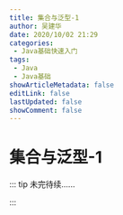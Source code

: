 ```yaml
---
title: 集合与泛型-1
author: 吴建华
date: 2020/10/02 21:29
categories:
 - Java基础快速入门
tags:
 - Java
 - Java基础
showArticleMetadata: false
editLink: false
lastUpdated: false
showComment: false
---
```


# 集合与泛型-1

::: tip 未完待续......

:::
